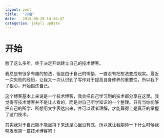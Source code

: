 ```yaml
---
layout: post
title:  "开始"
date:   2015-08-28 14:36:47
categories: jekyll update
---
```


# 开始

憋了这么多年，终于决定开始建立自己的技术博客。

我总是有很多有趣的想法，但是由于自己的懒惰，一直没有把想法变成现实。最近一次失败的经历，让我又一次认识到了写作对于提高自身修养的重要性，所以我下了狠心，开始锻炼自己。

这个博客基本上来说是一个技术博客，我会把自己学习到的技术都分享在这里。我觉得写技术博客并不是让人看的，而是对自己所学知识的一个整理。只有当你能够把自己的所学、所想用文字表达出来，并可以读者理解，才能算得上是真正的掌握了这门技术。

其实我对于自己能不能坚持下来还是心里没有底，所以就让我期待一下什么时候我够发表第一篇技术博客吧！
